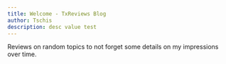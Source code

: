 ```yaml
---
title: Welcome - TxReviews Blog
author: Tschis
description: desc value test
---
```


Reviews on random topics to not forget some details on my impressions over time.
